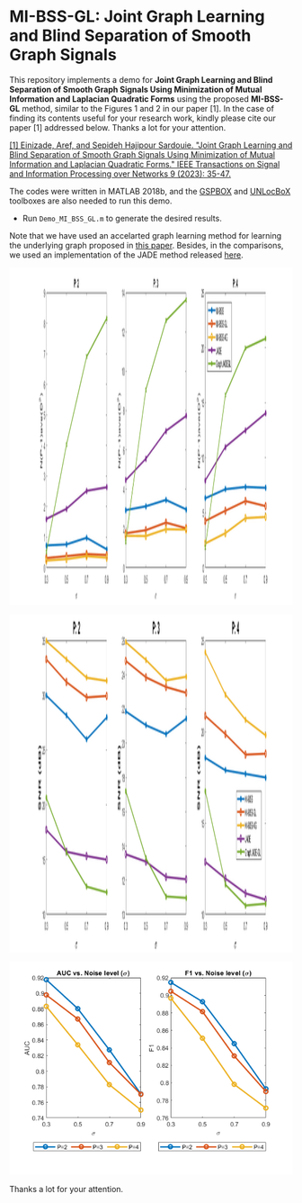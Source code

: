 # MI-BSS-GL: Joint Graph Learning and Blind Separation of Smooth Graph Signals
This repository implements a demo for **Joint Graph Learning and Blind Separation of Smooth Graph Signals Using Minimization of Mutual Information and Laplacian Quadratic Forms** using the proposed **MI-BSS-GL** method, similar to the Figures 1 and 2 in our paper [1]. In the case of finding its contents useful for your research work, kindly please cite our paper [1] addressed below. Thanks a lot for your attention.

[[1] Einizade, Aref, and Sepideh Hajipour Sardouie. "Joint Graph Learning and Blind Separation of Smooth Graph Signals Using Minimization of Mutual Information and Laplacian Quadratic Forms." IEEE Transactions on Signal and Information Processing over Networks 9 (2023): 35-47.](https://doi.org/10.1109/TSIPN.2023.3240893)

The codes were written in MATLAB 2018b, and the [GSPBOX](https://epfl-lts2.github.io/gspbox-html/) and [UNLocBoX](https://epfl-lts2.github.io/unlocbox-html/) toolboxes are also needed to run this demo.

- Run `Demo_MI_BSS_GL.m` to generate the desired results. 

Note that we have used an accelarted graph learning method for learning the underlying graph proposed in [this paper](https://doi.org/10.1109/LSP.2021.3123459). Besides, in the comparisons, we used an implementation of the JADE method released [here](http://www2.iap.fr/users/cardoso/code/Jade/jadeR.m).

<p align="center">
  <img width="600" height="600" src="A.png">
</p>

<p align="center">
  <img width="600" height="600" src="B.png">
</p>

![This is an image](C.png)

Thanks a lot for your attention.
